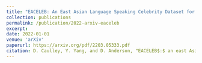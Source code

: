 ```yaml
---
title: "EACELEB: An East Asian Language Speaking Celebrity Dataset for Speaker Recognition"
collection: publications
permalink: /publication/2022-arxiv-eaceleb
excerpt: 
date: 2022-01-01
venue: 'arXiv'
paperurl: https://arxiv.org/pdf/2203.05333.pdf
citation: D. Caulley, Y. Yang, and D. Anderson, "EACELEB$:$ an east Asian language speaking celebrity dataset for speaker recognition," <i>arXiv:2203.05333</i>, 2022.
---
```


<!-- ---
title: "EACELEB: An East Asian Language Speaking Celebrity Dataset for Speaker Recognition"
collection: publications
permalink: /publication/2022-arxiv-eaceleb
excerpt:
date: 2022-01-01
venue: 'arXiv'
paperurl: https://arxiv.org/pdf/2203.05333.pdf
citation: D. Caulley, Y. Yang, and D. Anderson, "EACELEB: an east Asian language speaking celebrity dataset for speaker recognition," <i>arXiv:2203.05333</i>, 2022.
---
 -->

